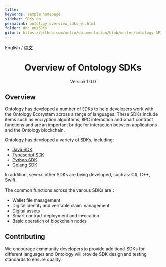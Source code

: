 ```yaml
---
title:
keywords: sample homepage
sidebar: SDKs_en
permalink: ontology_overview_sdks_en.html
folder: doc_en/SDKs
giturl: https://github.com/ontio/documentation/blob/master/ontology-API/ontology_overview_sdks_en.md
---
```



English / [中文](./ontology_overview_sdks_zh.md)

<h1 align="center">Overview of Ontology SDKs</h1>
<p align="center" class="version">Version 1.0.0 </p>

## Overview

Ontology has developed a number of SDKs to help developers work with the Ontology Ecosystem across a range of languages.  These SDKs include items such as encryption algorithms, RPC interaction and smart contract functions and are an important bridge for interaction between applications and the Ontology blockchain.

Ontology has developed a variety of SDKs, including:

* [Java SDK](https://github.com/ontio/ontology-java-sdk)
* [Typescript SDK](https://github.com/ontio/ontology-ts-sdk)
* [Python SDK](https://github.com/ontio/ontology-python-sdk) 
* [Golang SDK](https://github.com/ontio/ontology-go-sdk)

In addition, several other SDKs are being developed, such as: C#, C++, Swift.

The common functions across the various SDKs are：

* Wallet file management
* Digital identity and verifable claim management
* Digital assets
* Smart contract deployment and invocation
* Basic operation of blockchain nodes <p>

## Contributing

We encourage community developers to provide additional SDKs for different languages and Ontology will provide SDK design and testing standards to ensure quality.
